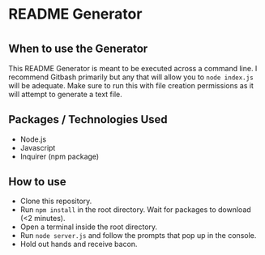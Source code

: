# README Generator

#

## When to use the Generator

This README Generator is meant to be executed across a command line. I recommend Gitbash primarily but any that will allow you to `node index.js` will be adequate. Make sure to run this with file creation permissions as it will attempt to generate a text file.

## Packages / Technologies Used

- Node.js
- Javascript
- Inquirer (npm package)

## How to use

- Clone this repository.
- Run `npm install` in the root directory. Wait for packages to download (<2 minutes).
- Open a terminal inside the root directory.
- Run `node server.js` and follow the prompts that pop up in the console.
- Hold out hands and receive bacon.
